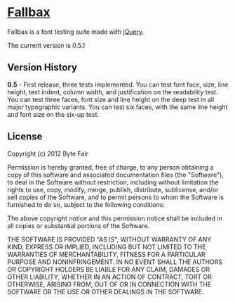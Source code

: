 # [Fallbax](http://bytefair.github.com/fallbax)

Fallbax is a font testing suite made with [jQuery](http://jquery.com).

The current version is 0.5.1

## Version History

__0.5__ - First release, three tests implemented. You can test font face, size, line height, text indent, column width, and justification on the readability test. You can test three faces, font size and line height on the deep test in all major typographic variants. You can test six faces, with the same line height and font size on the six-up test.

## License

Copyright (c) 2012 Byte Fair

Permission is hereby granted, free of charge, to any person obtaining a copy of this software and associated documentation files (the "Software"), to deal in the Software without restriction, including without limitation the rights to use, copy, modify, merge, publish, distribute, sublicense, and/or sell copies of the Software, and to permit persons to whom the Software is furnished to do so, subject to the following conditions:

The above copyright notice and this permission notice shall be included in all copies or substantial portions of the Software.

THE SOFTWARE IS PROVIDED "AS IS", WITHOUT WARRANTY OF ANY KIND, EXPRESS OR IMPLIED, INCLUDING BUT NOT LIMITED TO THE WARRANTIES OF MERCHANTABILITY, FITNESS FOR A PARTICULAR PURPOSE AND NONINFRINGEMENT. IN NO EVENT SHALL THE AUTHORS OR COPYRIGHT HOLDERS BE LIABLE FOR ANY CLAIM, DAMAGES OR OTHER LIABILITY, WHETHER IN AN ACTION OF CONTRACT, TORT OR OTHERWISE, ARISING FROM, OUT OF OR IN CONNECTION WITH THE SOFTWARE OR THE USE OR OTHER DEALINGS IN THE SOFTWARE.
